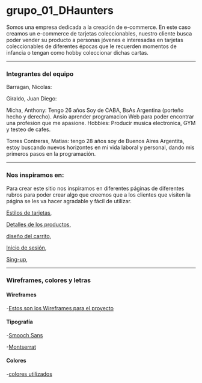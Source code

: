 # grupo_01_DHaunters

Somos una empresa dedicada a la creación de e-commerce. En este caso creamos un e-commerce de tarjetas coleccionables, nuestro cliente busca poder vender su producto a personas jóvenes e interesadas en tarjetas coleccionables de diferentes épocas que le recuerden momentos de infancia o tengan como hobby coleccionar dichas cartas.

---

### Integrantes del equipo

Barragan, Nicolas:

Giraldo, Juan Diego:

Micha, Anthony: Tengo 26 años Soy de CABA, BsAs Argentina (porteño hecho y derecho). Ansio aprender programacion Web para poder encontrar una profesion que me apasione.
Hobbies: Producir musica electronica, GYM y testeo de cafes.

Torres Contreras, Matias: tengo 28 años soy de Buenos Aires Argentita, estoy buscando nuevos horizontes en mi vida laboral y personal, dando mis primeros pasos en la programación.

---

### Nos inspiramos en:

Para crear este sitio nos inspiramos en diferentes páginas de diferentes rubros para poder crear algo que creemos que a los clientes que visiten la página se les va hacer agradable y fácil de utilizar.

[Estilos de tarjetas](https://www.mist.game/es/nft-marketplace/items),

[Detalles de los productos](https://foundation.app/),

[diseño del carrito](https://www.stockcenter.com.ar/carrito),

[Inicio de sesión](https://www.facebook.com/),

[Sing-up](https://www.linkedin.com/signup/cold-join?trk=guest_homepage-basic_nav-header-join),

---

### Wireframes, colores y letras

#### Wireframes

-[Estos son los Wireframes para el proyecto](https://miro.com/app/board/uXjVOKOA188=/)

#### Tipografía

-[Smooch Sans](https://fonts.google.com/specimen/Smooch+Sans?query=Smooch+Sans)

-[Montserrat](https://fonts.google.com/specimen/Montserrat?query=Montserrat)

#### Colores

-[colores utilizados](https://coolors.co/132e35-104c53-196460-8cd01a-d2e669-0f8b8d-02c1ca-19c7cf-f91313)
